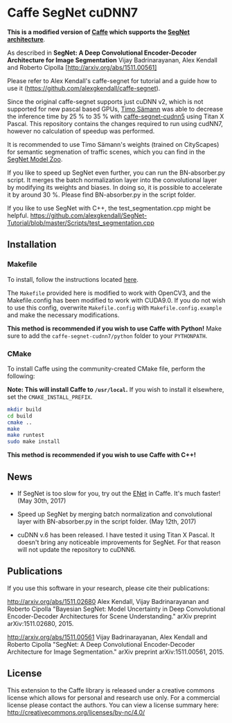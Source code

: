 # Caffe SegNet cuDNN7
**This is a modified version of [Caffe](https://github.com/BVLC/caffe) which supports the [SegNet architecture](http://mi.eng.cam.ac.uk/projects/segnet/)**.

As described in **SegNet: A Deep Convolutional Encoder-Decoder Architecture for Image Segmentation** Vijay Badrinarayanan, Alex Kendall and Roberto Cipolla [http://arxiv.org/abs/1511.00561]

Please refer to Alex Kendall's caffe-segnet for tutorial and a guide how to use it (https://github.com/alexgkendall/caffe-segnet).

Since the original caffe-segnet supports just cuDNN v2, which is not supported for new pascal based GPUs, [Timo Sämann](https://github.com/TimoSaemann) was able to decrease the inference time by 25 % to 35 % with [caffe-segnet-cudnn5](https://github.com/TimoSaemann/caffe-segnet-cudnn5) using Titan X Pascal. This repository contains the changes required to run using cudNN7, however no calculation of speedup was performed.

It is recommended to use Timo Sämann's weights (trained on CityScapes) for semantic segmenation of traffic scenes, which you can find in the [SegNet Model Zoo](https://github.com/alexgkendall/SegNet-Tutorial/blob/master/Example_Models/segnet_model_zoo.md).

If you like to speed up SegNet even further, you can run the BN-absorber.py script. It merges the batch normalization layer into the convolutional layer by modifying its weights and biases. In doing so, it is possible to accelerate it by around 30 %. Please find BN-absorber.py in the script folder.

If you like to use SegNet with C++, the test_segmentation.cpp might be helpful.
https://github.com/alexgkendall/SegNet-Tutorial/blob/master/Scripts/test_segmentation.cpp

## Installation

### Makefile

To install, follow the instructions located [here](https://github.com/BVLC/caffe/wiki/Ubuntu-16.04-Installation-Guide).

The `Makefile` provided here is modified to work with OpenCV3, and the Makefile.config has been modified to work with CUDA9.0. If you do not wish to use this config, overwrite `Makefile.config` with `Makefile.config.example` and make the necessary modifications.

__This method is recommended if you wish to use Caffe with Python!__ Make sure to add the `caffe-segnet-cudnn7/python` folder to your `PYTHONPATH`.

### CMake

To install Caffe using the community-created CMake file, perform the following:

__Note: This will install Caffe to `/usr/local`.__ If you wish to install it elsewhere, set the `CMAKE_INSTALL_PREFIX`.

```bash
mkdir build
cd build
cmake ..
make
make runtest
sudo make install
```

__This method is recommended if you wish to use Caffe with C++!__ 

## News

* If SegNet is too slow for you, try out the [ENet](https://github.com/TimoSaemann/ENet) in Caffe. It's much faster! (May 30th, 2017)

* Speed up SegNet by merging batch normalization and convolutional layer with BN-absorber.py in the script folder. (May 12th, 2017)

* cuDNN v.6 has been released. I have tested it using Titan X Pascal. It doesn't bring any noticeable improvements for SegNet. For that reason will not update the repository to cuDNN6.

## Publications

If you use this software in your research, please cite their publications:

http://arxiv.org/abs/1511.02680
Alex Kendall, Vijay Badrinarayanan and Roberto Cipolla "Bayesian SegNet: Model Uncertainty in Deep Convolutional Encoder-Decoder Architectures for Scene Understanding." arXiv preprint arXiv:1511.02680, 2015.

http://arxiv.org/abs/1511.00561
Vijay Badrinarayanan, Alex Kendall and Roberto Cipolla "SegNet: A Deep Convolutional Encoder-Decoder Architecture for Image Segmentation." arXiv preprint arXiv:1511.00561, 2015.

## License

This extension to the Caffe library is released under a creative commons license which allows for personal and research use only. For a commercial license please contact the authors. You can view a license summary here:
http://creativecommons.org/licenses/by-nc/4.0/

